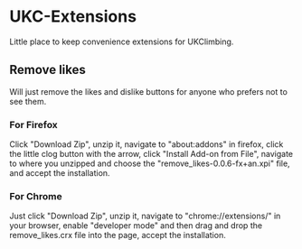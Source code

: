 # UKC-Extensions
Little place to keep convenience extensions for UKClimbing.

## Remove likes

Will just remove the likes and dislike buttons for anyone who prefers not to see them.

### For Firefox

Click "Download Zip", unzip it, navigate to "about:addons" in firefox, click the little clog button with the arrow, click "Install Add-on from File", navigate to where you unzipped and choose the "remove_likes-0.0.6-fx+an.xpi" file, and accept the installation.

### For Chrome

Just click "Download Zip", unzip it, navigate to "chrome://extensions/" in your browser, enable "developer mode" and then drag and drop the remove_likes.crx file into the page, accept the installation.

